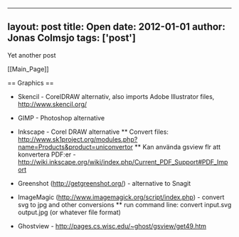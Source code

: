 
---
layout: post
title: Open
date: 2012-01-01
author: Jonas Colmsjo
tags: ['post']
---

Yet another post





[[Main_Page]]



== Graphics ==

* Skencil - CorelDRAW alternativ, also imports Adobe Illustrator files, http://www.skencil.org/
* GIMP - Photoshop alternative

* Inkscape - Corel DRAW alternative
** Convert files: http://www.sk1project.org/modules.php?name=Products&product=uniconvertor
** Kan använda gsview flr att konvertera PDF:er - http://wiki.inkscape.org/wiki/index.php/Current_PDF_Support#PDF_Import

* Greenshot (http://getgreenshot.org/) - alternative to Snagit

* ImageMagic (http://www.imagemagick.org/script/index.php) - convert svg to jpg and other conversions
** run command line: convert input.svg output.jpg (or whatever file format)

* Ghostview - http://pages.cs.wisc.edu/~ghost/gsview/get49.htm
